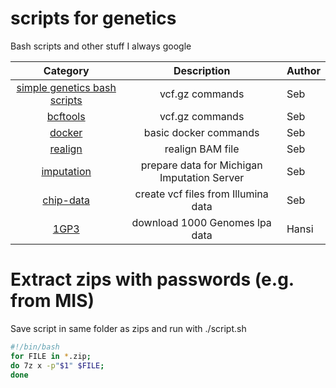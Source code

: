 # scripts for genetics
Bash scripts and other stuff I always google

|Category|Description|Author|
|:--:|:----:|:----------|
|[simple genetics bash scripts](https://github.com/seppinho/scripts/blob/master/bash/README.md)|vcf.gz commands|Seb|
|[bcftools](https://github.com/seppinho/scripts/blob/master/bcftools/README.md)|vcf.gz commands|Seb|
|[docker](https://github.com/seppinho/scripts/blob/master/docker/README.md)|basic docker commands|Seb|
|[realign](https://github.com/seppinho/scripts/blob/master/realign/README.md)|realign BAM file|Seb|
|[imputation](https://github.com/seppinho/scripts/blob/master/imputation/README.md)|prepare data for Michigan Imputation Server|Seb|
|[chip-data](https://github.com/seppinho/scripts/blob/master/chip/README.md)|create vcf files from Illumina data|Seb|
|[1GP3](https://github.com/seppinho/scripts/blob/master/1KP3/README.md)|download 1000 Genomes lpa data|Hansi|


# Extract zips with passwords (e.g. from MIS)
Save script in same folder as zips and run with ./script.sh <PWD>

```bash
#!/bin/bash
for FILE in *.zip;
do 7z x -p"$1" $FILE;
done
```
